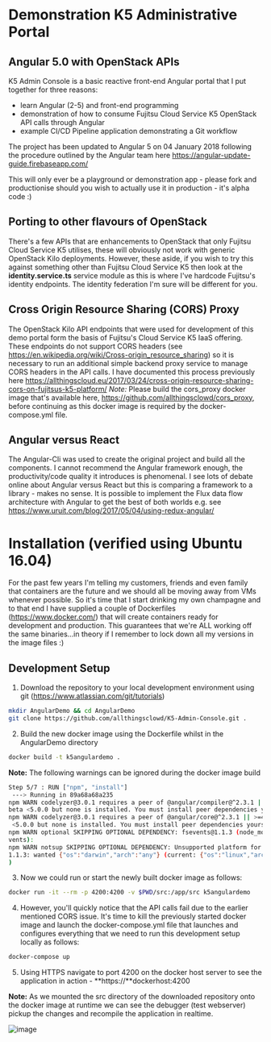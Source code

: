 # Demonstration K5 Administrative Portal
## Angular 5.0 with OpenStack APIs

K5 Admin Console is a basic reactive front-end Angular portal that I put together for three reasons:
  - learn Angular (2-5) and front-end programming
  - demonstration of how to consume Fujitsu Cloud Service K5 OpenStack API calls through Angular
  - example CI/CD Pipeline application demonstrating a Git workflow

The project has been updated to Angular 5 on 04 January 2018 following the procedure outlined by the Angular team here https://angular-update-guide.firebaseapp.com/

This will only ever be a playground or demonstration app - please fork and productionise should you wish to actually use it in production - it's alpha code :)

## Porting to other flavours of OpenStack
There's a few APIs that are enhancements to OpenStack that only Fujitsu Cloud Service K5 utilises, these will obviously not work with generic OpenStack Kilo deployments. However, these aside, if you wish to try this against something other than Fujitsu Cloud Service K5 then look at the __identity.service.ts__ service module as this is where I've hardcode Fujitsu's identity endpoints. The identity federation I'm sure will be different for you. 

## Cross Origin Resource Sharing (CORS) Proxy
The OpenStack Kilo API endpoints that were used for development of this demo portal form the basis of Fujitsu's Cloud Service K5 IaaS offering. These endpoints do not support CORS headers (see https://en.wikipedia.org/wiki/Cross-origin_resource_sharing) so it is necessary to run an additional simple backend proxy service to manage CORS headers in the API calls. I have documented this process previously here https://allthingscloud.eu/2017/03/24/cross-origin-resource-sharing-cors-on-fujitsus-k5-platform/
_Note:_ Please build the cors_proxy docker image that's available here, https://github.com/allthingsclowd/cors_proxy, before continuing as this docker image is required by the docker-compose.yml file.

## Angular versus React
The Angular-Cli was used to create the original project and build all the components. I cannot recommend the Angular framework enough, the productivity/code quality it introduces is phenomenal. I see lots of debate online about Angular versus React but this is comparing a framework to a library - makes no sense. It is possible to implement the Flux data flow architecture with Angular to get the best of both worlds e.g. see https://www.uruit.com/blog/2017/05/04/using-redux-angular/

# Installation (verified using Ubuntu 16.04)
For the past few years I'm telling my customers, friends and even family that containers are the future and we should all be moving away from VMs whenever possible. So it's time that I start drinking my own champagne and to that end I have supplied a couple of Dockerfiles (https://www.docker.com/) that will create containers ready for development and production. This guarantees that we're ALL working off the same binaries...in theory if I remember to lock down all my versions in the image files :)

## Development Setup
 1. Download the repository to your local development environment using git (https://www.atlassian.com/git/tutorials)

```bash
mkdir AngularDemo && cd AngularDemo
git clone https://github.com/allthingsclowd/K5-Admin-Console.git .
```
 2. Build the new docker image using the Dockerfile whilst in the AngularDemo directory

```bash
docker build -t k5angulardemo .
```
__Note:__ The following warnings can be ignored during the docker image build
```bash
Step 5/7 : RUN ["npm", "install"]
 ---> Running in 89a68a68a235
npm WARN codelyzer@3.0.1 requires a peer of @angular/compiler@^2.3.1 || >=4.0.0-
beta <5.0.0 but none is installed. You must install peer dependencies yourself.
npm WARN codelyzer@3.0.1 requires a peer of @angular/core@^2.3.1 || >=4.0.0-beta
 <5.0.0 but none is installed. You must install peer dependencies yourself.
npm WARN optional SKIPPING OPTIONAL DEPENDENCY: fsevents@1.1.3 (node_modules/fse
vents):
npm WARN notsup SKIPPING OPTIONAL DEPENDENCY: Unsupported platform for fsevents@
1.1.3: wanted {"os":"darwin","arch":"any"} (current: {"os":"linux","arch":"x64"}
)

```
 
 3. Now we could run or start the newly built docker image as follows:

```bash
docker run -it --rm -p 4200:4200 -v $PWD/src:/app/src k5angulardemo
```

  4. However, you'll quickly notice that the API calls fail due to the earlier mentioned CORS issue. It's time to kill the previously started docker image and launch the docker-compose.yml file that launches and configures everything that we need to run this development setup locally as follows:

  ```bash
docker-compose up
  ```
  5. Using HTTPS navigate to port 4200 on the docker host server to see the application in action - **https://**dockerhost:4200

 __Note:__ As we mounted the src directory of the downloaded repository onto the docker image at runtime we can see the debugger (test webserver) pickup the changes and recompile the application in realtime.

![image](https://user-images.githubusercontent.com/9472095/34585479-c7772b78-f197-11e7-8dce-aa45069e568a.png)



